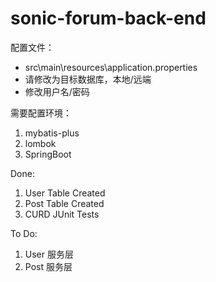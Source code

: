 # sonic-forum-back-end

配置文件：
- src\main\resources\application.properties
- 请修改为目标数据库，本地/远端
- 修改用户名/密码


需要配置环境：
1. mybatis-plus
2. lombok
3. SpringBoot

Done:
1. User Table Created
2. Post Table Created
3. CURD JUnit Tests

To Do:
1. User 服务层
1. Post 服务层
